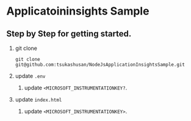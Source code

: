 # Applicatoininsights Sample

## Step by Step for getting started.
1. git clone

    ```
    git clone git@github.com:tsukashusan/NodeJsApplicationInsightsSample.git
    ```

1. update `.env`
    1. update `<MICROSOFT_INSTRUMENTATIONKEY?`.
1. update `index.html`
    1. update `<MICROSOFT_INSTRUMENTATIONKEY>`.